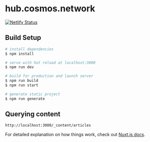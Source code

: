 # hub.cosmos.network

[![Netlify Status](https://api.netlify.com/api/v1/badges/60426089-1198-4f71-a8a0-efb726d55611/deploy-status)](https://app.netlify.com/sites/stargate-site/deploys)

## Build Setup

```bash
# install dependencies
$ npm install

# serve with hot reload at localhost:3000
$ npm run dev

# build for production and launch server
$ npm run build
$ npm run start

# generate static project
$ npm run generate
```

## Querying content

`http://localhost:3000/_content/articles`

For detailed explanation on how things work, check out [Nuxt.js docs](https://nuxtjs.org).